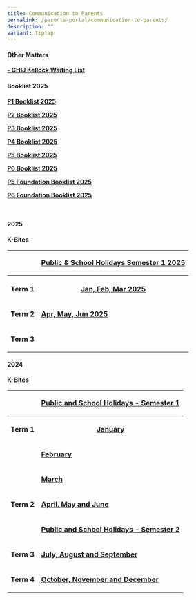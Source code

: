 ```yaml
---
title: Communication to Parents
permalink: /parents-portal/communication-to-parents/
description: ""
variant: tiptap
---
```

<h4><strong>Other Matters</strong></h4>
<p><strong><a href="https://form.gov.sg/64658736a8a52700122ee49f" rel="noopener noreferrer nofollow" target="_blank">- CHIJ Kellock Waiting List</a></strong>
</p>
<h4><strong>Booklist 2025</strong></h4>
<p><strong><a href="/files/2025 files/CONFIRM_2025P1_BOOKLISTS.pdf" rel="noopener nofollow" target="_blank">P1 Booklist 2025</a></strong>
</p>
<p><strong><a href="/files/2025 files/P2_BOOKLISTS.pdf" rel="noopener nofollow" target="_blank">P2 Booklist 2025</a></strong>
</p>
<p><strong><a href="/files/2025 files/P3_BOOKLIST.pdf" rel="noopener nofollow" target="_blank">P3 Booklist 2025</a></strong>
</p>
<p><strong><a href="/files/2025 files/NEW_P4_BOOKLIST.pdf" rel="noopener nofollow" target="_blank">P4 Booklist 2025</a></strong>
</p>
<p><strong><a href="/files/2025 files/P5_BOOKLIST.pdf" rel="noopener nofollow" target="_blank">P5 Booklist 2025</a></strong>
</p>
<p><strong><a href="/files/2025 files/P6_BOOKLIST.pdf" rel="noopener nofollow" target="_blank">P6 Booklist 2025</a></strong>
</p>
<p></p>
<p><strong><a href="/files/2025 files/P5_FDN.pdf" rel="noopener nofollow" target="_blank">P5 Foundation Booklist 2025</a></strong>
</p>
<p><strong><a href="/files/2025 files/P6__FDN_BOOKLIST.pdf" rel="noopener nofollow" target="_blank">P6 Foundation Booklist 2025</a></strong>
</p>
<p><strong><br></strong>
</p>
<h4><strong>2025</strong></h4>
<p><strong>K-Bites</strong>
</p>
<table style="minWidth: 50px">
<colgroup>
<col>
<col>
</colgroup>
<tbody>
<tr>
<td rowspan="1" colspan="1">
<p></p>
</td>
<td rowspan="1" colspan="1">
<p><strong><a href="/files/2025 files/PH_and_SH_CHIJ_Kellock_Sem_1_2025.pdf" rel="noopener nofollow" target="_blank">Public &amp; School Holidays Semester 1 2025</a></strong>
</p>
</td>
</tr>
<tr>
<th rowspan="1" colspan="1">
<p>Term 1</p>
</th>
<th rowspan="1" colspan="1">
<p><strong><a href="/files/2025 files/KBytes_JAN_FEB_MAR_2025.pdf" rel="noopener nofollow" target="_blank">Jan, Feb, Mar 2025</a></strong>
</p>
</th>
</tr>
<tr>
<td rowspan="1" colspan="1">
<p><strong>Term 2</strong>
</p>
</td>
<td rowspan="1" colspan="1">
<p><strong><a href="/files/2025 files/KBytes_APR_MAY_JUN_2025.pdf" rel="noopener noreferrer nofollow" target="_blank">Apr, May, Jun 2025</a></strong>
</p>
</td>
</tr>
<tr>
<td rowspan="1" colspan="1">
<p><strong>Term 3</strong>
</p>
</td>
<td rowspan="1" colspan="1">
<p></p>
</td>
</tr>
</tbody>
</table>
<p></p>
<h4><strong>2024</strong></h4>
<p><strong>K-Bites</strong>
</p>
<table style="minWidth: 50px">
<colgroup>
<col>
<col>
</colgroup>
<tbody>
<tr>
<td rowspan="1" colspan="1">
<p></p>
</td>
<td rowspan="1" colspan="1">
<p><strong><a href="/files/PH_and_SH_CHIJ_Kellock_2024_v2.pdf" rel="noopener noreferrer nofollow" target="_blank">Public and School Holidays - Semester 1</a></strong>
</p>
</td>
</tr>
<tr>
<th rowspan="1" colspan="1">
<p>Term 1</p>
</th>
<th rowspan="1" colspan="1">
<p><strong><a href="/files/Kbites_JAN_2024_updated_on_3Jan.pdf" rel="noopener noreferrer nofollow" target="_blank">January</a></strong>
</p>
</th>
</tr>
<tr>
<td rowspan="1" colspan="1">
<p></p>
</td>
<td rowspan="1" colspan="1">
<p><strong><a href="/files/Kbites_FEB_2024.pdf" rel="noopener noreferrer nofollow" target="_blank">February</a></strong>
</p>
</td>
</tr>
<tr>
<td rowspan="1" colspan="1">
<p></p>
</td>
<td rowspan="1" colspan="1">
<p><strong><a href="/files/Kbites_MAR_2024.pdf" rel="noopener noreferrer nofollow" target="_blank">March</a></strong>
</p>
</td>
</tr>
<tr>
<td rowspan="1" colspan="1">
<p><strong>Term 2</strong>
</p>
</td>
<td rowspan="1" colspan="1">
<p><strong><a href="/files/Kbytes_APR_MAY_JUN_2024.pdf" rel="noopener noreferrer nofollow" target="_blank">April, May and June</a></strong>
</p>
</td>
</tr>
<tr>
<td rowspan="1" colspan="1">
<p></p>
</td>
<td rowspan="1" colspan="1">
<p><strong><a href="/files/2024 files/PH_and_SH_CHIJ_Kellock_Sem_2024_Term4__1_.pdf" rel="noopener nofollow" target="_blank">Public and School Holidays - Semester 2</a></strong>
</p>
</td>
</tr>
<tr>
<td rowspan="1" colspan="1">
<p><strong>Term 3</strong>
</p>
</td>
<td rowspan="1" colspan="1">
<p><strong><a href="/files/2024 files/KBytes_JUL_AUG_SEP_2024_FINAL.pdf" rel="noopener noreferrer nofollow" target="_blank">July, August and September</a></strong>
</p>
</td>
</tr>
<tr>
<td rowspan="1" colspan="1">
<p><strong>Term 4</strong>
</p>
</td>
<td rowspan="1" colspan="1">
<p><strong><a href="/files/2024 files/KBytes_Oct_Nov_Dec_2024__1_.pdf" rel="noopener nofollow" target="_blank">October, November and December</a></strong>
</p>
</td>
</tr>
</tbody>
</table>
<h4></h4>
<p></p>